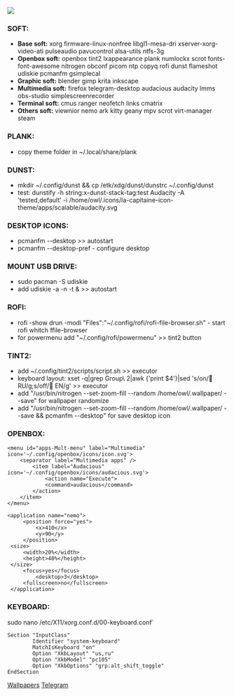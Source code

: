 
![](https://notabug.org/owl410/owl_dotfiles/raw/master/openbox/openbox_star_wars/img/2022-05-02-154718_1920x1080_scrot.png)  
### SOFT:
* **Base soft:** xorg firmware-linux-nonfree libgl1-mesa-dri xserver-xorg-video-ati pulseaudio pavucontrol alsa-utils ntfs-3g
* **Openbox soft:** openbox tint2 lxappearance plank numlockx scrot fonts-font-awesome nitrogen obconf picom ntp copyq rofi dunst flameshot udiskie pcmanfm gsimplecal
* **Graphic soft:** blender gimp krita inkscape 
* **Multimedia soft:** firefox telegram-desktop audacious audacity lmms obs-studio simplescreenrecorder
* **Terminal soft:** cmus ranger neofetch links cmatrix
* **Others soft:** viewnior nemo ark kitty geany mpv scrot virt-manager steam 
### PLANK: 
* copy theme folder in ~/.local/share/plank
### DUNST: 
* mkdir ~/.config/dunst && cp /etk/xdg/dunst/dunstrc ~/.config/dunst
* test: dunstify -h string:x-dunst-stack-tag:test Audacity -A 'tested,default' -i /home/owl/.icons/la-capitaine-icon-theme/apps/scalable/audacity.svg
### DESKTOP ICONS:
* pcmanfm --desktop >> autostart
* pcmanfm --desktop-pref - configure desktop
### MOUNT USB DRIVE:
* sudo pacman -S udiskie
* add udiskie -a  -n -t & >> autostart  
### ROFI:
* rofi -show drun -modi "Files":"~/.config/rofi/rofi-file-browser.sh" - start rofi whitch ffile-browser
* for powermenu add "~/.config/rofi/powermenu" >> tint2 button 
### TINT2:
* add ~/.config/tint2/scripts/script.sh >> executor
* keyboard layout: xset -q|grep Group\ 2|awk {'print $4'}|sed 's/on/ RU/g;s/off/ EN/g' >> executor
* add "/usr/bin/nitrogen --set-zoom-fill --random /home/owl/.wallpaper/ --save" for wallpaper randomize
* add "/usr/bin/nitrogen --set-zoom-fill --random /home/owl/.wallpaper/ --save && pcmanfm --desktop" for save desktop icon 
### OPENBOX:
```
<menu id="apps-Mult-menu" label="Multimedia" icon='~/.config/openbox/icons/icon.svg'>
    <separator label="Multimedia apps" />
        <item label="Audacious" icon='~/.config/openbox/icons/audacious.svg'>
            <action name="Execute">
            <command>audacious</command>
        </action>
    </item>
</menu>
```
```
<application name="nemo">
     <position force="yes">
         <x>410</x>
         <y>90</y>
     </position>
 <size>
     <width>20%</width>
     <height>40%</height>
 </size>
     <focus>yes</focus>
         <desktop>3</desktop>
     <fullscreen>no</fullscreen>
 </application>
 ```
 ### KEYBOARD:
sudo nano /etc/X11/xorg.conf.d/00-keyboard.conf`
```
Section "InputClass"
        Identifier "system-keyboard"
        MatchIsKeyboard "on"
        Option "XkbLayout" "us,ru"
        Option "XkbModel" "pc105"
        Option "XkbOptions" "grp:alt_shift_toggle"
EndSection
```
  [Wallpapers](https://unsplash.com/collections/91828652/wallpaper) [Telegram](https://t.me/prolinux_tg)
